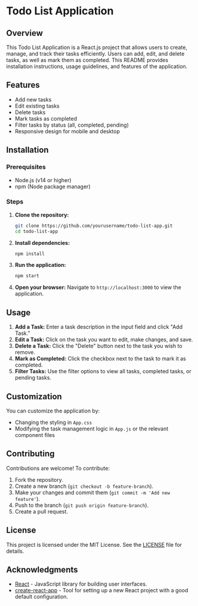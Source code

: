 # Todo List Application

## Overview
This Todo List Application is a React.js project that allows users to create, manage, and track their tasks efficiently. Users can add, edit, and delete tasks, as well as mark them as completed. This README provides installation instructions, usage guidelines, and features of the application.

## Features
- Add new tasks
- Edit existing tasks
- Delete tasks
- Mark tasks as completed
- Filter tasks by status (all, completed, pending)
- Responsive design for mobile and desktop

## Installation

### Prerequisites
- Node.js (v14 or higher)
- npm (Node package manager)

### Steps

1. **Clone the repository:**
   ```bash
   git clone https://github.com/yourusername/todo-list-app.git
   cd todo-list-app
   ```

2. **Install dependencies:**
   ```bash
   npm install
   ```

3. **Run the application:**
   ```bash
   npm start
   ```

4. **Open your browser:**
   Navigate to `http://localhost:3000` to view the application.

## Usage
1. **Add a Task:** Enter a task description in the input field and click "Add Task."
2. **Edit a Task:** Click on the task you want to edit, make changes, and save.
3. **Delete a Task:** Click the "Delete" button next to the task you wish to remove.
4. **Mark as Completed:** Click the checkbox next to the task to mark it as completed.
5. **Filter Tasks:** Use the filter options to view all tasks, completed tasks, or pending tasks.

## Customization
You can customize the application by:
- Changing the styling in `App.css`
- Modifying the task management logic in `App.js` or the relevant component files

## Contributing
Contributions are welcome! To contribute:
1. Fork the repository.
2. Create a new branch (`git checkout -b feature-branch`).
3. Make your changes and commit them (`git commit -m 'Add new feature'`).
4. Push to the branch (`git push origin feature-branch`).
5. Create a pull request.

## License
This project is licensed under the MIT License. See the [LICENSE](LICENSE) file for details.

## Acknowledgments
- [React](https://reactjs.org/) - JavaScript library for building user interfaces.
- [create-react-app](https://create-react-app.dev/) - Tool for setting up a new React project with a good default configuration.
